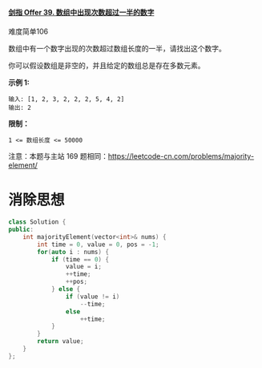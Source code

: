 #### [剑指 Offer 39. 数组中出现次数超过一半的数字](https://leetcode-cn.com/problems/shu-zu-zhong-chu-xian-ci-shu-chao-guo-yi-ban-de-shu-zi-lcof/)

难度简单106

数组中有一个数字出现的次数超过数组长度的一半，请找出这个数字。

 

你可以假设数组是非空的，并且给定的数组总是存在多数元素。

 

**示例 1:**

```
输入: [1, 2, 3, 2, 2, 2, 5, 4, 2]
输出: 2
```

 

**限制：**

```
1 <= 数组长度 <= 50000
```

 

注意：本题与主站 169 题相同：https://leetcode-cn.com/problems/majority-element/

# 消除思想

```c++
class Solution {
public:
    int majorityElement(vector<int>& nums) {
        int time = 0, value = 0, pos = -1;
        for(auto i : nums) {
            if (time == 0) {
                value = i;
                ++time;
                ++pos;
            } else {
                if (value != i) 
                    --time;
                else 
                    ++time;
            }
        }
        return value;
    }
};
```

